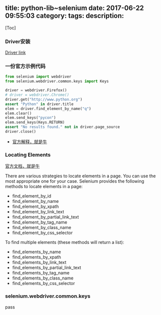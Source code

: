title: python-lib~selenium
date: 2017-06-22 09:55:03
category:
tags:
description:
---
[Toc]


### Driver安装

[Driver link](https://selenium-python.readthedocs.io/installation.html#drivers)

### 一份官方示例代码

``` python
from selenium import webdriver
from selenium.webdriver.common.keys import Keys

driver = webdriver.Firefox()
# driver = webdriver.Chrome()
driver.get("http://www.python.org")
assert "Python" in driver.title
elem = driver.find_element_by_name("q")
elem.clear()
elem.send_keys("pycon")
elem.send_keys(Keys.RETURN)
assert "No results found." not in driver.page_source
driver.close()
```

* [官方解释，就是牛](https://selenium-python.readthedocs.io/getting-started.html#)

### Locating Elements

[官方文档，就是牛](https://selenium-python.readthedocs.io/locating-elements.html#locating-elements)

There are various strategies to locate elements in a page. You can use the most appropriate one for your case. Selenium provides the following methods to locate elements in a page:

* find_element_by_id
* find_element_by_name
* find_element_by_xpath
* find_element_by_link_text
* find_element_by_partial_link_text
* find_element_by_tag_name
* find_element_by_class_name
* find_element_by_css_selector

To find multiple elements (these methods will return a list):

* find_elements_by_name
* find_elements_by_xpath
* find_elements_by_link_text
* find_elements_by_partial_link_text
* find_elements_by_tag_name
* find_elements_by_class_name
* find_elements_by_css_selector

### selenium.webdriver.common.keys

pass
